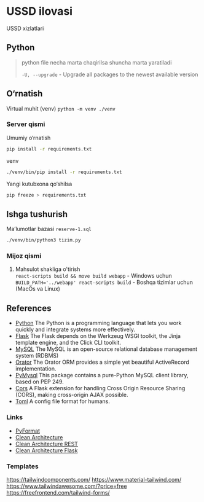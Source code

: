 # USSD ilovasi
USSD xizlatlari

## Python
> python file necha marta chaqirilsa shuncha marta yaratiladi
> 
> ``-U, --upgrade`` - Upgrade all packages to the newest available version

## O&#8216;rnatish
Virtual muhit (venv)
``python -m venv ./venv``

### Server qismi
Umumiy o&#8216;rnatish
```bash
pip install -r requirements.txt
```
venv
```bash
./venv/bin/pip install -r requirements.txt
```

Yangi kutubxona qo&#8216;shilsa
```bash
pip freeze > requirements.txt
```

## Ishga tushurish

Ma&#8217;lumotlar bazasi ``reserve-1.sql``

```bash
./venv/bin/python3 tizim.py
```

### Mijoz qismi
1. Mahsulot shakliga o'tirish  
``react-scripts build && move build webapp`` - Windows uchun  
``BUILD_PATH='../webapp' react-scripts build`` - Boshqa tizimlar uchun (MacOs va Linux)


## References
- [Python](https://docs.python.org/3/) The Python is a programming language that lets you work quickly and integrate systems more effectively.
- [Flask](https://flask.palletsprojects.com/en/2.3.x/) The Flask depends on the Werkzeug WSGI toolkit, the Jinja template engine, and the Click CLI toolkit.
- [MySQL](https://www.mysql.com/) The MySQL is an open-source relational database management system (RDBMS)
- [Orator](https://orator-orm.com/) The Orator ORM provides a simple yet beautiful ActiveRecord implementation.
- [PyMysql](https://pymysql.readthedocs.io/en/latest/) This package contains a pure-Python MySQL client library, based on PEP 249.
- [Cors](https://flask-cors.readthedocs.io/en/latest/) A Flask extension for handling Cross Origin Resource Sharing (CORS), making cross-origin AJAX possible.
- [Toml](https://toml.io/en/) A config file format for humans.

### Links
- [PyFormat](https://pyformat.info/)
- [Clean Architecture](https://habr.com/ru/companies/exness/articles/494370/)
- [Clean Architecture REST](https://github.com/chonhan/flask_restapi_clean_architecture)
- [Clean Architecture Flask](https://github.com/microsoft/cookiecutter-python-flask-clean-architecture)

### Templates
https://tailwindcomponents.com/
https://www.material-tailwind.com/
https://www.tailwindawesome.com/?price=free
https://freefrontend.com/tailwind-forms/
